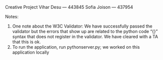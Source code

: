 Creative Project
Vihar Desu — 443845
Sofia Joison — 437954


Notes:
1. One note about the W3C Validator: We have successfully passed the validator but the errors that show up are related to the python code “{}” syntax that does not register in the validator. We have cleared with a TA that this is ok.
2. To run the application, run pythonserver.py; we worked on this application locally